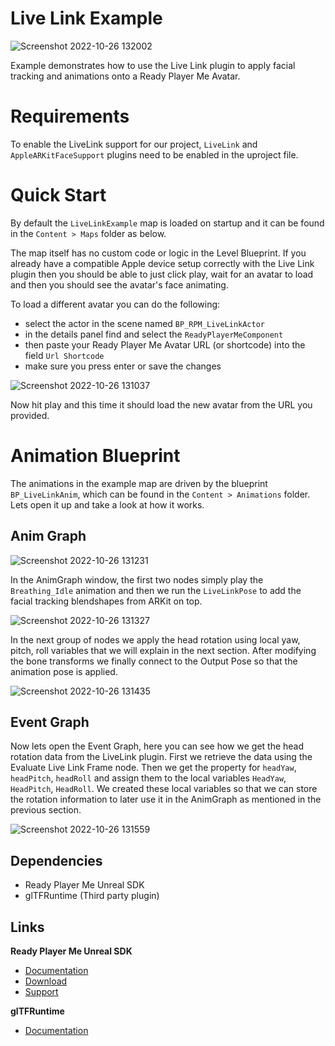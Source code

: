 # Live Link Example

![Screenshot 2022-10-26 132002](https://user-images.githubusercontent.com/108666572/198013412-b54d087e-7b87-4504-a37d-40f8a53d1edd.png)

Example demonstrates how to use the Live Link plugin to apply facial tracking and animations onto a Ready Player Me Avatar.

# Requirements
To enable the LiveLink support for our project, `LiveLink` and `AppleARKitFaceSupport` plugins need to be enabled in the uproject file.

# Quick Start
By default the `LiveLinkExample` map is loaded on startup and it can be found in the `Content > Maps` folder as below.

The map itself has no custom code or logic in the Level Blueprint. If you already have a compatible Apple device setup correctly with the Live Link plugin then you should be able to just click play, wait for an avatar to load and then you should see the avatar's face animating.

To load a different avatar you can do the following:
- select the actor in the scene named `BP_RPM_LiveLinkActor`
- in the details panel find and select the `ReadyPlayerMeComponent`
- then paste your Ready Player Me Avatar URL (or shortcode) into the field `Url Shortcode`
- make sure you press enter or save the changes

![Screenshot 2022-10-26 131037](https://user-images.githubusercontent.com/108666572/198011602-a09d8dc8-cd19-4c5b-9383-8d695de5a206.png)

Now hit play and this time it should load the new avatar from the URL you provided.

# Animation Blueprint
The animations in the example map are driven by the blueprint `BP_LiveLinkAnim`, which can be found in the `Content > Animations` folder. Lets open it up and take a look at how it works.

## Anim Graph
![Screenshot 2022-10-26 131231](https://user-images.githubusercontent.com/108666572/198011956-379a6978-ff8d-4f29-9b19-34adda37bc29.png)

In the AnimGraph window, the first two nodes simply play the `Breathing_Idle` animation and then we run the `LiveLinkPose` to add the facial tracking blendshapes from ARKit on top.

![Screenshot 2022-10-26 131327](https://user-images.githubusercontent.com/108666572/198012111-1ae4284b-404b-43c8-9358-efdab212a019.png)

In the next group of nodes we apply the head rotation using local yaw, pitch, roll variables that we will explain in the next section. After modifying the bone transforms we finally connect to the Output Pose so that the animation pose is applied.

![Screenshot 2022-10-26 131435](https://user-images.githubusercontent.com/108666572/198012334-aa76d659-e118-4605-84b0-5c224a8a6602.png)

## Event Graph
Now lets open the Event Graph, here you can see how we get the head rotation data from the LiveLink plugin. First we retrieve the data using the Evaluate Live Link Frame node. Then we get the property for `headYaw`, `headPitch`, `headRoll` and assign them to the local variables `HeadYaw`, `HeadPitch`, `HeadRoll`. We created these local variables so that we can store the rotation information to later use it in the AnimGraph as mentioned in the previous section.

![Screenshot 2022-10-26 131559](https://user-images.githubusercontent.com/108666572/198012545-c0ac9e8d-65cb-48da-a80e-254d4f61ad24.png)

## Dependencies
- Ready Player Me Unreal SDK 
- glTFRuntime (Third party plugin)

## Links
**Ready Player Me Unreal SDK**
- [Documentation](https://docs.readyplayer.me/ready-player-me/integration-guides/unreal-engine-4)
- [Download](https://docs.readyplayer.me/ready-player-me/integration-guides/unreal-engine-4/unreal-plugin-download)
- [Support](https://docs.readyplayer.me/ready-player-me/integration-guides/unreal-engine-4/troubleshooting)

**glTFRuntime**
- [Documentation](https://github.com/rdeioris/glTFRuntime-docs/blob/master/README.md)

